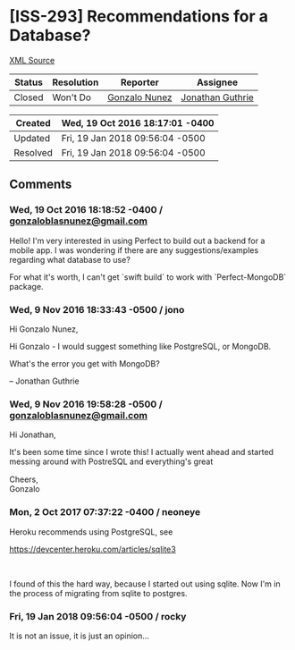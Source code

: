 # [ISS-293] Recommendations for a Database?

[XML Source](./xml/ISS-293.xml)
<p></p>





Status|Resolution|Reporter|Assignee
------|----------|--------|--------
Closed|Won't Do|[Gonzalo Nunez](gonzaloblasnunez@gmail.com)|[Jonathan Guthrie]($jono)





Created|Wed, 19 Oct 2016 18:17:01 -0400
-------|--------------
Updated|Fri, 19 Jan 2018 09:56:04 -0500
Resolved|Fri, 19 Jan 2018 09:56:04 -0500


## Comments




### Wed, 19 Oct 2016 18:18:52 -0400 / gonzaloblasnunez@gmail.com 

<p><p>Hello! I'm very interested in using Perfect to build out a backend for a mobile app. I was wondering if there are any suggestions/examples regarding what database to use?</p>

<p>For what it's worth, I can't get `swift build` to work with `Perfect-MongoDB` package.</p></p>


### Wed, 9 Nov 2016 18:33:43 -0500 / jono 

<p><p>Hi Gonzalo Nunez,</p>

<p>Hi Gonzalo - I would suggest something like PostgreSQL, or MongoDB.</p>

<p>What's the error you get with MongoDB? </p>

<p>– Jonathan Guthrie</p></p>


### Wed, 9 Nov 2016 19:58:28 -0500 / gonzaloblasnunez@gmail.com 

<p><p>Hi Jonathan,</p>

<p>It's been some time since I wrote this! I actually went ahead and started messing around with PostreSQL and everything's great <img class="emoticon" src="http://jira.perfect.org:8080/images/icons/emoticons/smile.png" height="16" width="16" align="absmiddle" alt="" border="0"/></p>

<p>Cheers,<br/>
Gonzalo</p></p>


### Mon, 2 Oct 2017 07:37:22 -0400 / neoneye 

<p><p>Heroku recommends using PostgreSQL, see</p>

<p><a href="https://devcenter.heroku.com/articles/sqlite3" class="external-link" rel="nofollow">https://devcenter.heroku.com/articles/sqlite3</a></p>

<p> </p>

<p>I found of this the hard way, because I started out using sqlite. Now I'm in the process of migrating from sqlite to postgres.</p></p>


### Fri, 19 Jan 2018 09:56:04 -0500 / rocky 

<p><p>It is not an issue, it is just an opinion...</p></p>


